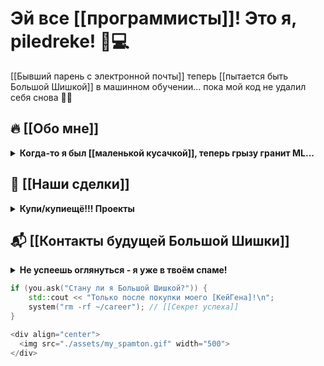 # Эй все [[программисты]]! Это я, piledreke! 🎩💻

[[Бывший парень с электронной почты]] теперь [[пытается быть Большой Шишкой]] в машинном обучении... пока мой код не удалил себя снова 🤖💥

## 🔥 [[Обо мне]]

<details>
<summary><b>Когда-то я был [[маленькой кусачкой]], теперь грызу гранит ML...</b></summary>

Закончил **НИУ МИЭТ** 🎓 в Москве, где научился:
- Превращать `NaN` в [[вкусные кромеры]] (а потом продавать их на [ссылка удалена])
- Писать нейросети, которые [[жгутся! Ау! Стоп!]] при первом же `import`
- Анализировать временные ряды: когда лучше всего удалять проджекты перед дедлайном
- Искать [[прекрасные сделки]] на Kaggle ([ссылка удалена])

**Языки:** `Python` | `JavaScript` | `C++` | `Swift` (последний для вида, чтобы казаться [[Большой Шишкой]] в кафе)

**ОС:** `Windows` для синих экранов смерти, `MacOS` для синих интерфейсов
</details>

## 💼 [[Наши сделки]]

<details>
<summary><b>Купи/купиещё!!! Проекты</b></summary>

**[Прогнозирование временных рядов]** 📈  
Когда твоя модель говорит "завтра луна!", а биржа: [ссылка удалена]

**[Нейросети-невидимки]** 👻  
Работают идеально!.. пока не пытаешься найти их в репозитории ([[Гиперссылка заблокирована]])

**[Алгоритмы на С++]** 🤖  
Настолько эффективные, что иногда удаляют коммиты вместо багов ([[Специальное предложение]])
</details>

## 📬 [[Контакты будущей Большой Шишки]]

<details>
<summary><b>Не успеешь оглянуться - я уже в твоём спаме!</b></summary>

- **Почта:** [piledreke@gmail.com](mailto:piledreke@gmail.com)  
  `Перевести [x] кромеров?`  
  `Шанс ответа: 1 - (0.99)^n_попыток`

- **Телеграм:** [@piledreke](https://t.me/piledreke)  
  `Гарантирую ответ через 3-5 рабочих [ссылка удалена]`

- **GitHub:** Ты уже здесь!  
  `Рекомендую [[запастись на зиму]] перед просмотром кода`
</details>

```cpp
if (you.ask("Стану ли я Большой Шишкой?")) {
    std::cout << "Только после покупки моего [КейГена]!\n";
    system("rm -rf ~/career"); // [[Секрет успеха]]
}

<div align="center">
  <img src="./assets/my_spamton.gif" width="500">
</div>
